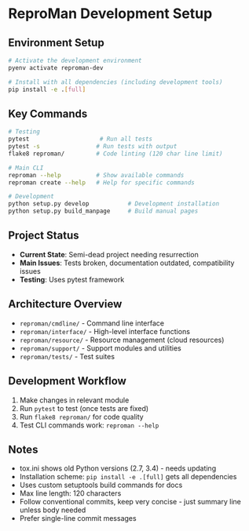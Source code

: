 # ReproMan Development Setup

## Environment Setup
```bash
# Activate the development environment
pyenv activate reproman-dev

# Install with all dependencies (including development tools)
pip install -e .[full]
```

## Key Commands
```bash
# Testing
pytest                    # Run all tests
pytest -s                # Run tests with output
flake8 reproman/         # Code linting (120 char line limit)

# Main CLI
reproman --help          # Show available commands
reproman create --help   # Help for specific commands

# Development
python setup.py develop           # Development installation
python setup.py build_manpage     # Build manual pages
```

## Project Status
- **Current State**: Semi-dead project needing resurrection
- **Main Issues**: Tests broken, documentation outdated, compatibility issues
- **Testing**: Uses pytest framework

## Architecture Overview
- `reproman/cmdline/` - Command line interface
- `reproman/interface/` - High-level interface functions  
- `reproman/resource/` - Resource management (cloud resources)
- `reproman/support/` - Support modules and utilities
- `reproman/tests/` - Test suites

## Development Workflow
1. Make changes in relevant module
2. Run `pytest` to test (once tests are fixed)
3. Run `flake8 reproman/` for code quality
4. Test CLI commands work: `reproman --help`

## Notes
- tox.ini shows old Python versions (2.7, 3.4) - needs updating
- Installation scheme: `pip install -e .[full]` gets all dependencies
- Uses custom setuptools build commands for docs
- Max line length: 120 characters
- Follow conventional commits, keep very concise - just summary line unless body needed
- Prefer single-line commit messages